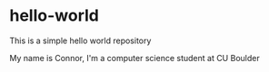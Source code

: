# hello-world
This is a simple hello world repository

My name is Connor, I'm a computer science student at CU Boulder
